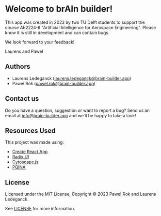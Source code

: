 # Welcome to brAIn builder!

This app was created in 2023 by two TU Delft students to support the course AE2224-II "Artificial Intelligence for Aerospace Engineering". Please know it is still in development and can contain bugs. 

We look forward to your feedback!

Laurens and Paweł

## Authors

- Laurens Ledeganck ([laurens.ledeganck@brain-builder.app](mailto:laurens.ledeganck@brain-builder.app))
- Paweł Rok ([pawel.rok@brain-builder.app](mailto:pawel.rok@brain-builder.app))

## Contact us

Do you have a question, suggestion or want to report a bug? Send us an email at [info@brain-builder.app](mailto:info@brain-builder.app) and we'll be happy to take a look!

## Resources Used

This project was made using:
- [Create React App](https://github.com/facebook/create-react-app)
- [Radix UI](https://www.radix-ui.com/)
- [Cytoscape.js](https://js.cytoscape.org/)
- [PQINA](https://pqina.nl)

## License

Licensed under the MIT License, Copyright © 2023 Paweł Rok and Laurens Ledeganck.

See [LICENSE](https://github.com/Pawel024/brain-builder/blob/django_app/LICENSE) for more information.